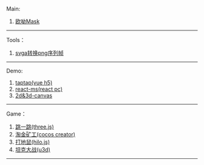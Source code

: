 
Main:
1. [欧呦Mask](https://jsmask.github.io/ouyou/index.html#/)

_____

Tools：

1. [svga转换png序列帧](https://jsmask.github.io/svgatopngs/)

____

Demo: 

1. [taptap(vue h5)](https://jsmask.github.io/taptap/)
2. [react-ms(react pc)](https://jsmask.github.io/react-ms)
3. [2d&3d-canvas](https://github.com/jsmask/JSCanvasTest)

___

Game：

1. [跳一跳(three.js)](https://jsmask.github.io/jump-game/index.html)
2. [淘金矿工(cocos creator)](https://jsmask.github.io/gold-miner/)
3. [打地鼠(hilo.js)](https://jsmask.github.io/h5game/gopher.html)
4. [坦克大战(u3d)](https://github.com/jsmask/Tank)

____

